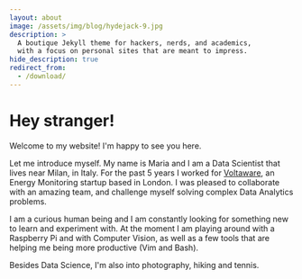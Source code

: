 ```yaml
---
layout: about
image: /assets/img/blog/hydejack-9.jpg
description: >
  A boutique Jekyll theme for hackers, nerds, and academics,
  with a focus on personal sites that are meant to impress.
hide_description: true
redirect_from:
  - /download/
---
```


# Hey stranger! 

Welcome to my website! I'm happy to see you here. 

Let me introduce myself. My name is Maria and I am a Data Scientist that lives near Milan, in Italy. For the past 5 years I worked for [Voltaware](https://voltaware.com/), an Energy Monitoring startup based in London. I was pleased to collaborate with an amazing team, and challenge myself solving complex Data Analytics problems. 

I am a curious human being and I am constantly looking for something new to learn and experiment with. 
At the moment I am playing around with a Raspberry Pi and with Computer Vision, as well as a few tools that are helping me being more productive (Vim and Bash). 

Besides Data Science, I'm also into photography, hiking and tennis. 





